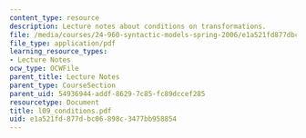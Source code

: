 ```yaml
---
content_type: resource
description: Lecture notes about conditions on transformations.
file: /media/courses/24-960-syntactic-models-spring-2006/e1a521fd877dbc06898c3477bb958854_l09_conditions.pdf
file_type: application/pdf
learning_resource_types:
- Lecture Notes
ocw_type: OCWFile
parent_title: Lecture Notes
parent_type: CourseSection
parent_uid: 54936944-addf-8629-7c85-fc89dccef285
resourcetype: Document
title: l09_conditions.pdf
uid: e1a521fd-877d-bc06-898c-3477bb958854
---
```

